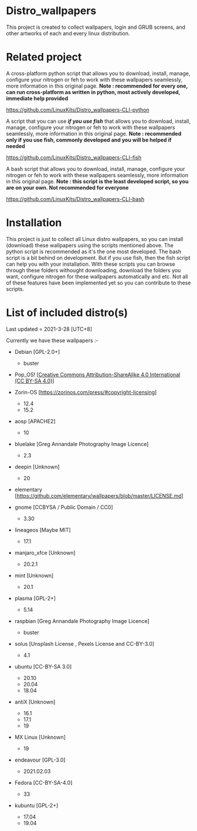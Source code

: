 # Distro_wallpapers
This project is created to collect wallpapers, login and GRUB screens, and other artworks of each and every linux distribution.

# Related project
A cross-platform python script that allows you to download, install, manage, configure your nitrogen or feh to work with these wallpapers seamlessly, more information in this original page. **Note : recommended for every one, can run cross-platform as written in python, most actively developed, immediate help provided**

https://github.com/LinuxKits/Distro_wallpapers-CLI-python <br>

A script that you can use ***if you use fish*** that allows you to download, install, manage, configure your nitrogen or feh to work with these wallpapers seamlessly, more information in this original page. **Note : recommended only if you use fish, commonly developed and you will be helped if needed**

https://github.com/LinuxKits/Distro_wallpapers-CLI-fish

A bash script that allows you to download, install, manage, configure your nitrogen or feh to work with these wallpapers seamlessly, more information in this original page. **Note : this script is the least developed script, so you are on your own. Not recommended for everyone**

https://github.com/LinuxKits/Distro_wallpapers-CLI-bash

# Installation
This project is just to collect all Linux distro wallpapers, so you can install (download) these wallpapers using the scripts mentioned above. The python script is recommended as it's the one most developed. The bash script is a bit behind on development. But if you use fish, then the fish script can help you with your installation. With these scripts you can browse through these folders withought downloading, download the folders you want, configure nitrogen for these wallpapers automatically and etc. Not all of these features have been implemented yet so you can contribute to these scripts. 

# List of included distro(s)
Last updated = 2021-3-28 [UTC+8]

Currently we have these wallpapers :- 

- Debian [GPL-2.0+]
  - buster

-  Pop_OS! [[Creative Commons Attribution-ShareAlike 4.0 International (CC BY-SA 4.0)](https://creativecommons.org/licenses/by-sa/4.0/)]

- Zorin-OS [https://zorinos.com/press/#copyright-licensing]
  - 12.4
  - 15.2

- aosp [APACHE2]
  - 10

- bluelake [Greg Annandale Photography Image Licence]
  - 2.3

- deepin [Unknown]
  - 20

- elementary [https://github.com/elementary/wallpapers/blob/master/LICENSE.md]

- gnome [CCBYSA / Public Domain / CC0]
  - 3.30

- lineageos [Maybe MIT]
  - 17.1

- manjaro_xfce [Unknown]
  - 20.2.1

- mint [Unknown]
  - 20.1

- plasma [GPL-2+]
  - 5.14

- raspbian [Greg Annandale Photography Image Licence]
  - buster

- solus [Unsplash License , Pexels License and CC-BY-3.0]
  - 4.1

- ubuntu [CC-BY-SA 3.0]
  - 20.10
  - 20.04
  - 18.04

- antiX [Unknown]
  - 16.1
  - 17.1
  - 19
  
- MX Linux [Unknown]
  - 19

- endeavour [GPL-3.0]
  - 2021.02.03
  
- Fedora [CC-BY-SA-4.0]
  - 33

- kubuntu [GPL-2+]
  - 17.04
  - 19.04
